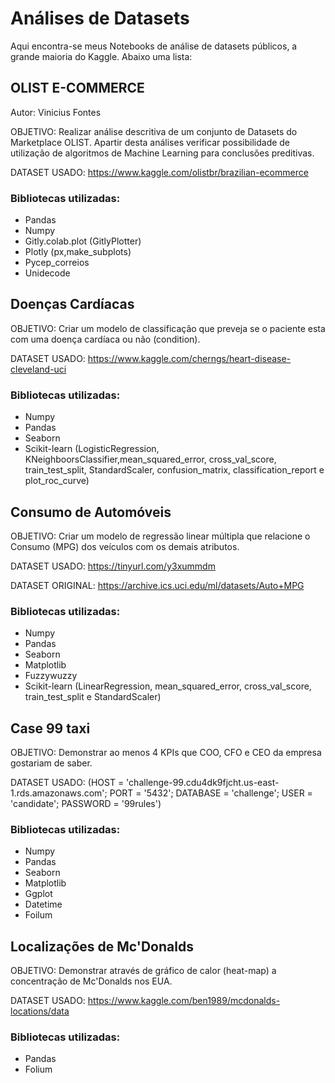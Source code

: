 # Análises de Datasets
Aqui encontra-se meus Notebooks de análise de datasets públicos, a grande maioria do Kaggle. Abaixo uma lista:

## OLIST E-COMMERCE
Autor: Vinicius Fontes

OBJETIVO: Realizar análise descritiva de um conjunto de Datasets do Marketplace OLIST. Apartir desta análises verificar possibilidade de utilização de algoritmos de Machine Learning para conclusões preditivas.

DATASET USADO: https://www.kaggle.com/olistbr/brazilian-ecommerce

### Bibliotecas utilizadas:
- Pandas
- Numpy
- Gitly.colab.plot (GitlyPlotter)
- Plotly (px,make_subplots)
- Pycep_correios
- Unidecode

## Doenças Cardíacas 
OBJETIVO: Criar um modelo de classificação que preveja se o paciente esta com uma doença cardíaca ou não (condition).

DATASET USADO: https://www.kaggle.com/cherngs/heart-disease-cleveland-uci
### Bibliotecas utilizadas:
- Numpy
- Pandas
- Seaborn
- Scikit-learn (LogisticRegression, KNeighboorsClassifier,mean_squared_error, cross_val_score, train_test_split, StandardScaler, confusion_matrix, classification_report e plot_roc_curve)

## Consumo de Automóveis
OBJETIVO: Criar um modelo de regressão linear múltipla que relacione o Consumo (MPG) dos veículos com os demais atributos.

DATASET USADO: https://tinyurl.com/y3xummdm

DATASET ORIGINAL: https://archive.ics.uci.edu/ml/datasets/Auto+MPG
### Bibliotecas utilizadas:
- Numpy
- Pandas
- Seaborn
- Matplotlib
- Fuzzywuzzy
- Scikit-learn (LinearRegression, mean_squared_error, cross_val_score, train_test_split e StandardScaler)

## Case 99 taxi
OBJETIVO: Demonstrar ao menos 4 KPIs que COO, CFO e CEO da empresa gostariam de saber.

DATASET USADO: (HOST = 'challenge-99.cdu4dk9fjcht.us-east-1.rds.amazonaws.com'; PORT = '5432'; DATABASE = 'challenge'; USER = 'candidate'; PASSWORD = '99rules') 
### Bibliotecas utilizadas:
- Numpy
- Pandas
- Seaborn
- Matplotlib
- Ggplot
- Datetime
- Foilum

## Localizações de Mc'Donalds
OBJETIVO: Demonstrar através de gráfico de calor (heat-map) a concentração de Mc'Donalds nos EUA.

DATASET USADO: https://www.kaggle.com/ben1989/mcdonalds-locations/data
### Bibliotecas utilizadas:
- Pandas
- Folium
